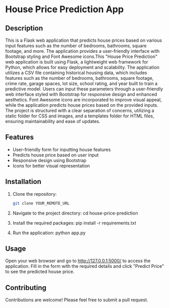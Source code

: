 # House Price Prediction App

## Description

This is a Flask web application that predicts house prices based on various input features such as the number of bedrooms, bathrooms, square footage, and more. The application provides a user-friendly interface with Bootstrap styling and Font Awesome icons.This "House Price Prediction" web application is built using Flask, a lightweight web framework for Python, which allows for easy deployment and scalability. The application utilizes a CSV file containing historical housing data, which includes features such as the number of bedrooms, bathrooms, square footage, crime rate, garage spaces, lot size, school rating, and year built to train a predictive model. Users can input these parameters through a user-friendly web interface styled with Bootstrap for responsive design and enhanced aesthetics. Font Awesome icons are incorporated to improve visual appeal, while the application predicts house prices based on the provided inputs. The project is structured with a clear separation of concerns, utilizing a static folder for CSS and images, and a templates folder for HTML files, ensuring maintainability and ease of updates.

## Features

- User-friendly form for inputting house features
- Predicts house price based on user input
- Responsive design using Bootstrap
- Icons for better visual representation

## Installation

1. Clone the repository:
   ```bash
   git clone YOUR_REMOTE_URL
   
2. Navigate to the project directory:
   cd house-price-prediction
   
3. Install the required packages:
   pip install -r requirements.txt

4. Run the application:
   python app.py

## Usage
Open your web browser and go to http://127.0.0.1:5000/ to access the application.
Fill in the form with the required details and click "Predict Price" to see the predicted house price.

## Contributing
Contributions are welcome! Please feel free to submit a pull request.
